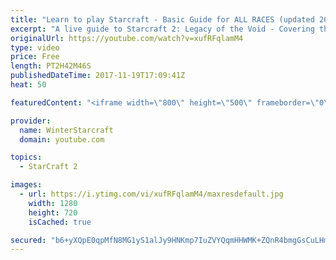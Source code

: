 ```yaml
---
title: "Learn to play Starcraft - Basic Guide for ALL RACES (updated 2017)"
excerpt: "A live guide to Starcraft 2: Legacy of the Void - Covering the basics and build orders for all of the races, and covering the important decisions to be made early in the game.  Not a step by step guide but a demonstration once you have the very basics of the units and races!"
originalUrl: https://youtube.com/watch?v=xufRFqlamM4
type: video
price: Free
length: PT2H42M46S
publishedDateTime: 2017-11-19T17:09:41Z
heat: 50

featuredContent: "<iframe width=\"800\" height=\"500\" frameborder=\"0\" src=\"https://www.youtube.com/embed/xufRFqlamM4\" allow=\"accelerometer; autoplay; encrypted-media; gyroscope; picture-in-picture\" allowfullscreen></iframe>"

provider:
  name: WinterStarcraft
  domain: youtube.com

topics:
  - StarCraft 2

images:
  - url: https://i.ytimg.com/vi/xufRFqlamM4/maxresdefault.jpg
    width: 1280
    height: 720
    isCached: true

secured: "b6+yXQpE0qpMfN8MG1yS1alJy9HNKmp7IuZVYQqmHHWMK+ZQnR4bmgGsCuLHm0ogJ35y9cRMQ5ioJEegBe6jGKM3lteRph9Z4kZOclHiu5mevTfppU/+v/EnraXuNJgLjCfKUccSmOrr++innBxb3cfeEG+oi5rTP7u1St5lVD/w76JZuMruxOE/Ar8TIv9sCK3Eg3MpC+wSk2/cQPe779rc8yxiTFl72UD6RjhCaCY9c4MBH9lGDia8hJxa+2zGZg8Rdz/kQeYEQHenCzcieymQ7Xmm9KDnUDHstCSWjDM/2XgIW37InJ2LbJ4vhfMhCwv0UI1KceOeUkmtVlNFzD6eQYhHdD+35Ct27kAedN8u7399s4ShINkTL72Aqf3KlfDvLtyFfu6NbxJ4Ih5+WGron/y10atNe93BhRu+bQmIhzMHazMfK9ADNcQ/tzjo;53OikpCjbCNHSChU+HajMg=="
---
```



